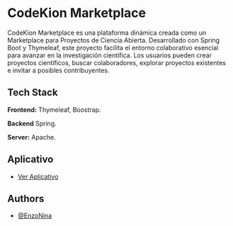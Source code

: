 
# CodeKion Marketplace

CodeKion Marketplace es una plataforma dinámica creada como un Marketplace para Proyectos de Ciencia Abierta. Desarrollado con Spring Boot y Thymeleaf, este proyecto facilita el entorno colaborativo esencial para avanzar en la investigación científica. Los usuarios pueden crear proyectos científicos, buscar colaboradores, explorar proyectos existentes e invitar a posibles contribuyentes.


## Tech Stack

**Frontend:** Thymeleaf, Boostrap.

**Backend** Spring.

**Server:** Apache.

## Aplicativo

- [Ver Aplicativo](https://codekionproyect-a04656714bdd.herokuapp.com)

## Authors

- [@EnzoNina](https://github.com/EnzoNina)
